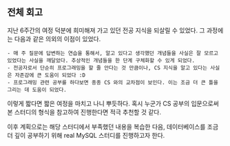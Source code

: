 ## 전체 회고

지난 6주간의 여정 덕분에 희미해져 가고 있던 전공 지식을 되살릴 수 있었다. 그 과정에는 다음과 같은 의외의 이점이 있었다.

    - 매 주 질문에 답변하는 연습을 통해서, 알고 있다고 생각했던 개념들을 사실은 잘 모르고 있었다는 사실을 깨달았다. 추상적인 개념들을 한 단계 구체화할 수 있게 되었다.
    - 전공자로서 단순히 프로그래밍을 할 줄 안다는 것 만큼이나, CS 지식을 알고 있다는 사실은 자존감에 큰 도움이 되었다 :D
    - 프로그래밍 관련 공부를 하다보면 종종 CS 와의 교차점이 보인다. 이는 조금 더 큰 틀을 그리는 데 도움이 되었다.

이렇게 짧다면 짧은 여정을 마치고 나니 뿌듯하다. 혹시 누군가 CS 공부의 입문으로써 본 스터디의 형식을 참고하여 진행한다면 적극 추천할 것 같다.

이후 계획으로는 해당 스터디에서 부족했던 내용을 복습한 다음, 데이터베이스를 조금 더 깊이 공부하기 위해 real MySQL 스터디를 진행하고자 한다.